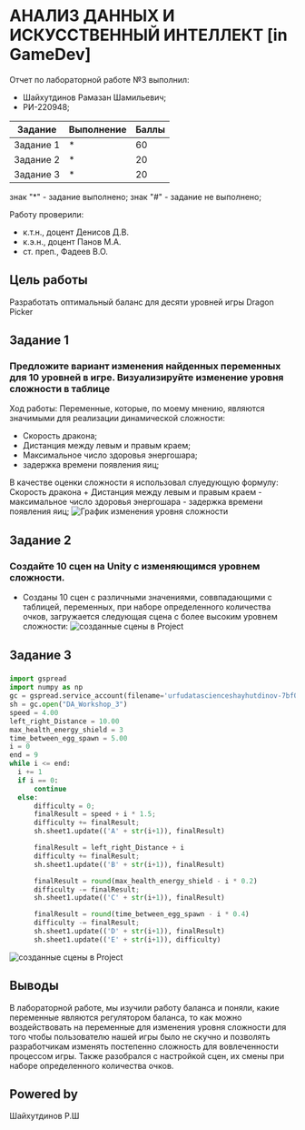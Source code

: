 # АНАЛИЗ ДАННЫХ И ИСКУССТВЕННЫЙ ИНТЕЛЛЕКТ [in GameDev]
Отчет по лабораторной работе №3 выполнил:
- Шайхутдинов Рамазан Шамильевич;
- РИ-220948;

| Задание | Выполнение | Баллы |
| --- | --- | --- |
| Задание 1 | * | 60 |
| Задание 2 | * | 20 |
| Задание 3 | * | 20 |

знак "*" - задание выполнено; знак "#" - задание не выполнено;

Работу проверили:
- к.т.н., доцент Денисов Д.В.
- к.э.н., доцент Панов М.А.
- ст. преп., Фадеев В.О.

## Цель работы
Разработать оптимальный баланс для десяти уровней игры Dragon Picker

## Задание 1
### Предложите вариант изменения найденных переменных для 10 уровней в игре. Визуализируйте изменение уровня сложности в таблице

Ход работы:
Переменные, которые, по моему мнению, являются значимыми для реализации динамической сложности:

- Скорость дракона;
- Дистанция между левым и правым краем;
- Максимальное число здоровья энергошара;
- задержка времени появления яиц;

В качестве оценки сложности я использовал слуедующую формулу: Скорость дракона + Дистанция между левым и правым краем - максимальное число здоровья энергошара - задержка времени появления яиц;
![График изменения уровня сложности]()

## Задание 2
### Создайте 10 сцен на Unity с изменяющимся уровнем сложности.

- Созданы 10 сцен с различными значениями, соввпадающими с таблицей, переменных, при наборе определенного количества очков, загружается следующая сцена с более высоким уровнем сложности: 
![созданные сцены в Project]()


## Задание 3
### 
```python
import gspread
import numpy as np
gc = gspread.service_account(filename='urfudatascienceshayhutdinov-7bf018986d8d.json')
sh = gc.open("DA_Workshop_3")
speed = 4.00
left_right_Distance = 10.00
max_health_energy_shield = 3
time_between_egg_spawn = 5.00
i = 0
end = 9
while i <= end:     
  i += 1
  if i == 0:
      continue
  else:
      difficulty = 0;
      finalResult = speed + i * 1.5;
      difficulty += finalResult;
      sh.sheet1.update(('A' + str(i+1)), finalResult)

      finalResult = left_right_Distance + i
      difficulty += finalResult;
      sh.sheet1.update(('B' + str(i+1)), finalResult)

      finalResult = round(max_health_energy_shield - i * 0.2)
      difficulty -= finalResult;
      sh.sheet1.update(('C' + str(i+1)), finalResult)

      finalResult = round(time_between_egg_spawn - i * 0.4)
      difficulty -= finalResult;
      sh.sheet1.update(('D' + str(i+1)), finalResult)
      sh.sheet1.update(('E' + str(i+1)), difficulty)
```
![созданные сцены в Project]()

## Выводы
В лабораторной работе, мы изучили работу баланса и поняли, какие переменные являются регулятором баланса, то как можно воздействовать на переменные для изменения уровня сложности для того чтобы пользователю нашей игры было не скучно и позволять разработчикам изменять постепенно сложность для вовлеченности процессом игры. Также разобрался с настройкой сцен, их смены при наборе определенного количества очков.

## Powered by
Шайхутдинов Р.Ш
